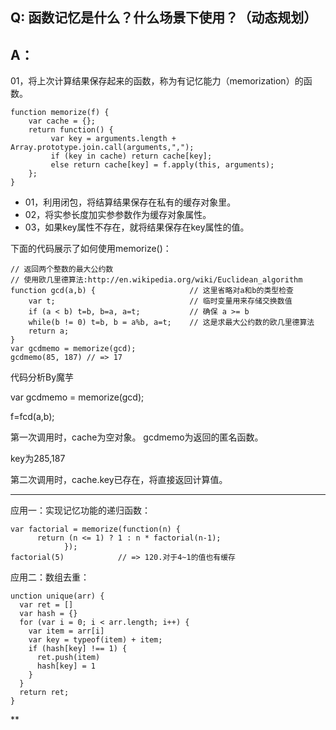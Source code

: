 ## Q: 函数记忆是什么？什么场景下使用？（动态规划）

## A：

01，将上次计算结果保存起来的函数，称为有记忆能力（memorization）的函数。

```
function memorize(f) {
    var cache = {}; 
    return function() {
         var key = arguments.length + Array.prototype.join.call(arguments,",");
         if (key in cache) return cache[key];
         else return cache[key] = f.apply(this, arguments);
    };
}
```

- 01，利用闭包，将结算结果保存在私有的缓存对象里。
- 02，将实参长度加实参参数作为缓存对象属性。
- 03，如果key属性不存在，就将结果保存在key属性的值。

下面的代码展示了如何使用memorize()：

```
// 返回两个整数的最大公约数
// 使用欧几里德算法:http://en.wikipedia.org/wiki/Euclidean_algorithm
function gcd(a,b) {                     // 这里省略对a和b的类型检查
    var t;                              // 临时变量用来存储交换数值
    if (a < b) t=b, b=a, a=t;           // 确保 a >= b
    while(b != 0) t=b, b = a%b, a=t;    // 这是求最大公约数的欧几里德算法
    return a;
}
var gcdmemo = memorize(gcd);
gcdmemo(85, 187) // => 17
```

代码分析By魔芋

var gcdmemo = memorize(gcd);

f=fcd(a,b);

第一次调用时，cache为空对象。 gcdmemo为返回的匿名函数。

key为285,187

第二次调用时，cache.key已存在，将直接返回计算值。

------

应用一：实现记忆功能的递归函数：

```
var factorial = memorize(function(n) {  
      return (n <= 1) ? 1 : n * factorial(n-1);
            });
factorial(5)            // => 120.对于4~1的值也有缓存
```

应用二：数组去重：

```
unction unique(arr) {
  var ret = []
  var hash = {}
  for (var i = 0; i < arr.length; i++) {
    var item = arr[i]
    var key = typeof(item) + item;
    if (hash[key] !== 1) {
      ret.push(item)
      hash[key] = 1
    }
  }
  return ret;
}
```

**